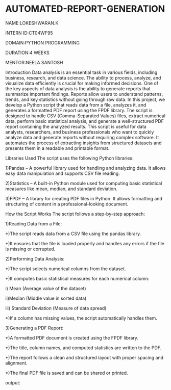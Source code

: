 # AUTOMATED-REPORT-GENERATION
NAME:LOKESHWARAN.K

INTERN ID:CT04WF95

DOMAIN:PYTHON PROGRAMMING

DURATION:4 WEEKS

MENTOR:NEELA SANTOSH

Introduction
Data analysis is an essential task in various fields, including business, research, and data science. The ability to process, analyze, and visualize data efficiently is crucial for making informed decisions. One of the key aspects of data analysis is the ability to generate reports that summarize important findings. Reports allow users to understand patterns, trends, and key statistics without going through raw data.
In this project, we develop a Python script that reads data from a file, analyzes it, and generates a formatted PDF report using the FPDF library. The script is designed to handle CSV (Comma-Separated Values) files, extract numerical data, perform basic statistical analysis, and generate a well-structured PDF report containing the analyzed results.
This script is useful for data analysts, researchers, and business professionals who want to quickly analyze data and generate reports without requiring complex software. It automates the process of extracting insights from structured datasets and presents them in a readable and printable format.

Libraries Used
The script uses the following Python libraries:

1)Pandas – A powerful library used for handling and analyzing data. It allows easy data manipulation and supports CSV file reading.

2)Statistics – A built-in Python module used for computing basic statistical measures like mean, median, and standard deviation.

3)FPDF – A library for creating PDF files in Python. It allows formatting and structuring of content in a professional-looking document.

How the Script Works
The script follows a step-by-step approach:

1)Reading Data from a File:

*)The script reads data from a CSV file using the pandas library.

*)It ensures that the file is loaded properly and handles any errors if the file is missing or corrupted.

2)Performing Data Analysis:

*)The script selects numerical columns from the dataset.

*)It computes basic statistical measures for each numerical column:

  i) Mean (Average value of the dataset)

  ii)Median (Middle value in sorted data)

  iii) Standard Deviation (Measure of data spread)

*)If a column has missing values, the script automatically handles them.

3)Generating a PDF Report:

*)A formatted PDF document is created using the FPDF library.

*)The title, column names, and computed statistics are written to the PDF.

*)The report follows a clean and structured layout with proper spacing and alignment.

*)The final PDF file is saved and can be shared or printed.

output:





